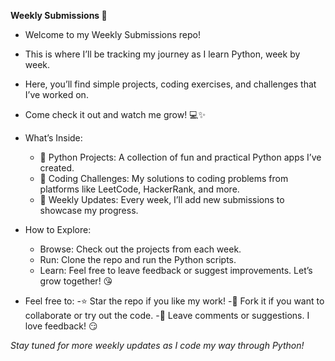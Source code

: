 **Weekly Submissions 🚀**

- Welcome to my Weekly Submissions repo! 
- This is where I’ll be tracking my journey as I learn Python, week by week. 
- Here, you’ll find simple projects, coding exercises, and challenges that I’ve worked on. 
- Come check it out and watch me grow! 💻✨

- What’s Inside:
    - 🐍 Python Projects: A collection of fun and practical Python apps I’ve created.
    - 🧩 Coding Challenges: My solutions to coding problems from platforms like LeetCode, HackerRank, and more.
    - 📅 Weekly Updates: Every week, I’ll add new submissions to showcase my progress.

- How to Explore:
    - Browse: Check out the projects from each week.
    - Run: Clone the repo and run the Python scripts.
    - Learn: Feel free to leave feedback or suggest improvements. Let’s grow together! 😘

- Feel free to:
  -⭐️ Star the repo if you like my work!
  -📝 Fork it if you want to collaborate or try out the code.
  -💬 Leave comments or suggestions. I love feedback! 😏

*Stay tuned for more weekly updates as I code my way through Python!*
